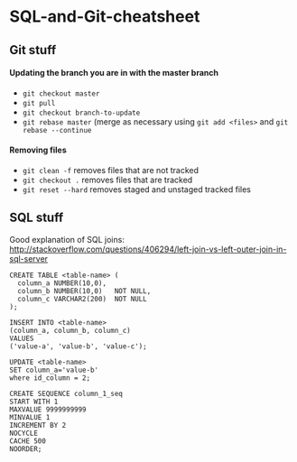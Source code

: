 # SQL-and-Git-cheatsheet

## Git stuff

#### Updating the branch you are in with the master branch
* `git checkout master`
* `git pull`
* `git checkout branch-to-update`
* `git rebase master`
(merge as necessary using `git add <files>` and `git rebase --continue`

#### Removing files
* `git clean -f` removes files that are not tracked
* `git checkout .` removes files that are tracked
* `git reset --hard` removes staged and unstaged tracked files

## SQL stuff

Good explanation of SQL joins: http://stackoverflow.com/questions/406294/left-join-vs-left-outer-join-in-sql-server

```
CREATE TABLE <table-name> (
  column_a NUMBER(10,0),
  column_b NUMBER(10,0)   NOT NULL,
  column_c VARCHAR2(200)  NOT NULL
);
```

```
INSERT INTO <table-name>
(column_a, column_b, column_c)
VALUES
('value-a', 'value-b', 'value-c');
```

```
UPDATE <table-name>
SET column_a='value-b'
where id_column = 2;
```

```
CREATE SEQUENCE column_1_seq
START WITH 1
MAXVALUE 9999999999
MINVALUE 1
INCREMENT BY 2
NOCYCLE
CACHE 500
NOORDER;
```

